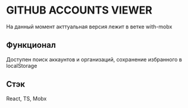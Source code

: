 # GITHUB ACCOUNTS VIEWER
На данный момент акттуальная версия лежит в ветке with-mobx

## Функционал
Доступен поиск аккаунтов и организаций, сохранение избранного в localStorage

## Стэк
React, TS, Mobx
